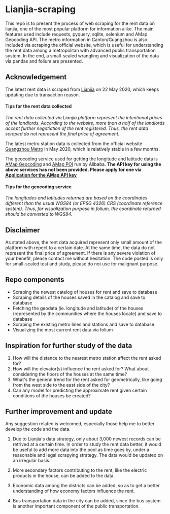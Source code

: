 # Lianjia-scraping
This repo is to present the process of web scraping for the rent data on lianjia, one of the most popular platform for information alike. The main features used include requests, pyquery, sqlite, selenium and AMap Geocoding API. The metro information in Canton/Guangzhou is also included via scraping the official website, which is useful for understanding the rent data among a metropolitan with advanced public transportation system. In the end, a small-scaled wrangling and visualization of the data via pandas and folium are presented.

## Acknowledgement
The latest rent data is scraped from [Lianjia](https://gz.lianjia.com/zufang/) on 22 May 2020, which keeps updating due to transaction reason.

#### Tips for the rent data collected
*The rent data collected via Lianjia platform represent the intentional prices of the landlords. According to the website, more than a half of the landlords accept further negotiation of the rent registered. Thus, the rent data scraped do not represent the final price of agreement.*

The latest metro station data is collected from the official website [Guangzhou Metro](http://cs.gzmtr.com/ckfw/) in May 2020, which is relatively stable in a few months.

The geocoding service used for getting the longitude and latitude data is [AMap Geocoding](https://lbs.amap.com/api/webservice/guide/api/georegeo) and [AMap POI](https://lbs.amap.com/api/webservice/guide/api/search) run by Alibaba. **The API key for using the above services has not been provided. Please apply for one via [Application for the AMap API key](https://lbs.amap.com/api/webservice/guide/create-project/get-key)**

#### Tips for the geocoding service
*The longitudes and latitudes returned are based on the coordinates different than the usual WGS84 (or EPSG 4326) CRS (coordinate reference system). 
Thus, for visualization purpose in folium, the coordinate returned should be converted to WGS84.*

## Disclaimer
As stated above, the rent data acquired represent only small amount of the platform with repect to a certain date. At the same time, the data do not represent the final price of agreement. If there is any severe violation of your benefit, please contact me without hesitation. The code posted is only for small-scaled test and study, please do not use for malignant purpose.

## Repo components
- Scraping the newest catelog of houses for rent and save to database
- Scraping details of the houses saved in the catalog and save to database
- Fetching the geodata (ie. longitude and latitude) of the houses (represented by the communities where the houses locate) and save to database
- Scraping the existing metro lines and stations and save to database
- Visualizing the most current rent data via folium

## Inspiration for further study of the data
1. How will the distance to the nearest metro station affect the rent asked for?
2. How will the elevator(s) influence the rent asked for? What about considering the floors of the houses at the same time?
3. What's the general trend for the rent asked for geometrically, like going from the west side to the east side of the city?
4. Can any model for predicting the approximate rent given certain conditions of the houses be created?

## Further improvement and update
Any suggestion related is welcomed, especially those help me to better develop the code and the data.

1. Due to Lianjia's data strategy, only about 3,000 newest records can be retrived at a certain time.
In order to study the rent data better, it would be useful to add more data into the pool as time goes by, under a reasonable and legal scrapying strategy. The data would be updated on an irregular basis.

2. More secondary factors contributing to the rent, like the electric products in the house, can be added to the data.

3. Economic data among the districts can be added, so as to get a better understanding of how economy factors influence the rent.

4. Bus transportation data in the city can be added, since the bus system is another important component of the public transportation.

